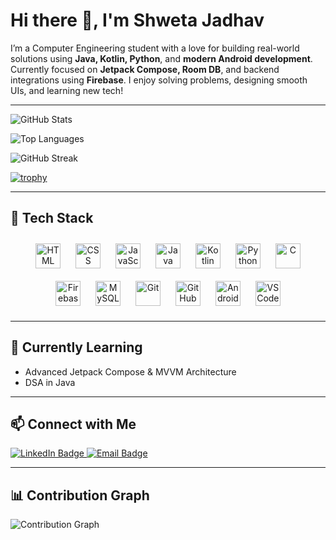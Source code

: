 # Hi there 👋, I'm Shweta Jadhav

I’m a Computer Engineering student with a love for building real-world solutions using **Java, Kotlin, Python**, and **modern Android development**. Currently focused on **Jetpack Compose, Room DB**, and backend integrations using **Firebase**. I enjoy solving problems, designing smooth UIs, and learning new tech!

---

![GitHub Stats](https://github-readme-stats.vercel.app/api?username=ShwetaJadhav12&show_icons=true&theme=dark)

![Top Languages](https://github-readme-stats.vercel.app/api/top-langs/?username=ShwetaJadhav12&layout=compact&theme=dark)

![GitHub Streak](https://git-hub-streak-stats.vercel.app/?user=ShwetaJadhav12)

[![trophy](https://github-profile-trophy.vercel.app/?username=ShwetaJadhav12&theme=gruvbox)](https://github.com/ryo-ma/github-profile-trophy)

---

## 🚀 Tech Stack

<p align="center">
  <img src="https://cdn.jsdelivr.net/gh/devicons/devicon/icons/html5/html5-original.svg" title="HTML5" alt="HTML" width="40" height="40" style="margin: 10px;"/>
  <img src="https://cdn.jsdelivr.net/gh/devicons/devicon/icons/css3/css3-original.svg" title="CSS3" alt="CSS" width="40" height="40" style="margin: 10px;"/>
  <img src="https://cdn.jsdelivr.net/gh/devicons/devicon/icons/javascript/javascript-original.svg" title="JavaScript" alt="JavaScript" width="40" height="40" style="margin: 10px;"/>
  <img src="https://cdn.jsdelivr.net/gh/devicons/devicon/icons/java/java-original.svg" title="Java" alt="Java" width="40" height="40" style="margin: 10px;"/>
  <img src="https://cdn.jsdelivr.net/gh/devicons/devicon/icons/kotlin/kotlin-original.svg" title="Kotlin" alt="Kotlin" width="40" height="40" style="margin: 10px;"/>
  <img src="https://cdn.jsdelivr.net/gh/devicons/devicon/icons/python/python-original.svg" title="Python" alt="Python" width="40" height="40" style="margin: 10px;"/>
  <img src="https://cdn.jsdelivr.net/gh/devicons/devicon/icons/c/c-original.svg" title="C" alt="C" width="40" height="40" style="margin: 10px;"/>
  <img src="https://cdn.jsdelivr.net/gh/devicons/devicon/icons/firebase/firebase-plain.svg" title="Firebase" alt="Firebase" width="40" height="40" style="margin: 10px;"/>
  <img src="https://cdn.jsdelivr.net/gh/devicons/devicon/icons/mysql/mysql-original.svg" title="MySQL" alt="MySQL" width="40" height="40" style="margin: 10px;"/>
  <img src="https://cdn.jsdelivr.net/gh/devicons/devicon/icons/git/git-original.svg" title="Git" alt="Git" width="40" height="40" style="margin: 10px;"/>
  <img src="https://cdn.jsdelivr.net/gh/devicons/devicon/icons/github/github-original.svg" title="GitHub" alt="GitHub" width="40" height="40" style="margin: 10px;"/>
  <img src="https://cdn.jsdelivr.net/gh/devicons/devicon/icons/androidstudio/androidstudio-original.svg" title="Android Studio" alt="Android Studio" width="40" height="40" style="margin: 10px;"/>
  <img src="https://cdn.jsdelivr.net/gh/devicons/devicon/icons/vscode/vscode-original.svg" title="VS Code" alt="VS Code" width="40" height="40" style="margin: 10px;"/>
</p>

---

## 🌱 Currently Learning

- Advanced Jetpack Compose & MVVM Architecture  
- DSA in Java 

---

## 📫 Connect with Me

<a href="https://www.linkedin.com/in/YOUR_LINKEDIN_PROFILE/" target="_blank">
  <img src="https://img.shields.io/badge/LinkedIn-0077B5?style=flat&logo=linkedin" alt="LinkedIn Badge"/>
</a>
<a href="mailto:your_email@example.com">
  <img src="https://img.shields.io/badge/Email-D14836?style=flat&logo=gmail&logoColor=white" alt="Email Badge"/>
</a>

---

## 📊 Contribution Graph

![Contribution Graph](https://github-profile-summary-cards.vercel.app/api/cards/profile-details?username=ShwetaJadhav12&theme=github_dark)
